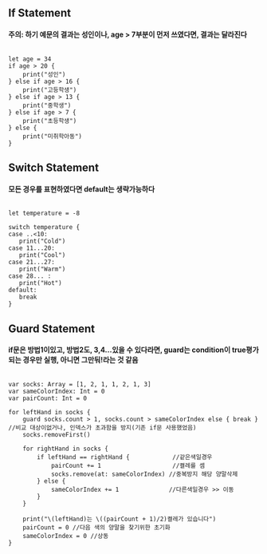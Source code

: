 

## If Statement
#### 주의: 하기 예문의 결과는 성인이나, age > 7부분이 먼저 쓰였다면, 결과는 달라진다
<pre><code>
let age = 34
if age > 20 {
    print("성인")
} else if age > 16 {
    print("고등학생")
} else if age > 13 {
    print("중학생")
} else if age > 7 {
    print("초등학생")
} else {
    print("미취학아동")
}
</code></pre>


## Switch Statement
#### 모든 경우를 표현하였다면 default는 생략가능하다

<pre><code>
let temperature = -8

switch temperature {
case ..<10:
   print("Cold")
case 11...20:
   print("Cool")
case 21...27:
   print("Warm")
case 28... :
   print("Hot")
default:
   break
}
</code></pre>

## Guard Statement
#### if문은 방법1이있고, 방법2도, 3,4...있을 수 있다라면, guard는 condition이 true평가되는 경우만 실행, 아니면 그만둬!라는 것 같음

<pre><code>
var socks: Array<Int> = [1, 2, 1, 1, 2, 1, 3]
var sameColorIndex: Int = 0
var pairCount: Int = 0

for leftHand in socks {
    guard socks.count > 1, socks.count > sameColorIndex else { break } //비교 대상이없거나, 인덱스가 초과함을 방지(기존 if문 사용했었음)
    socks.removeFirst()
    
    for rightHand in socks {
        if leftHand == rightHand {            //같은색일경우
            pairCount += 1                    //켤레를 셈
            socks.remove(at: sameColorIndex) //중복방지 해당 양말삭제
        } else {
            sameColorIndex += 1              //다른색일경우 >> 이동
        }
    }
    
    print("\(leftHand)는 \((pairCount + 1)/2)켤레가 있습니다")
    pairCount = 0 //다음 색의 양말을 찾기위한 초기화
    sameColorIndex = 0 //상동
}
</code></pre>
